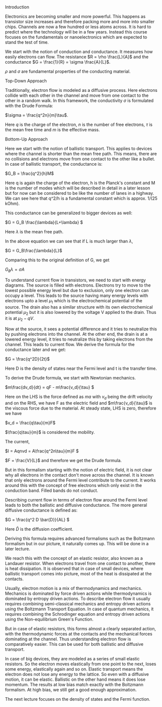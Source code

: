 Introduction

Electronics are becoming smaller and more powerful. This happens as transistor size increases and therefore packing more and more into smaller chips. Channels are now a few hundred or less atoms across. It is hard to predict where the technology will be in a few years. Instead this course focuses on the fundamentals or nanoelectronics which are expected to stand the test of time.

We start with the notion of conduction and conductance. It measures how easily electrons can flow. The resistance $R = \rho \frac{L}{A}$ and the conductance $G = \frac{1}{R} = \sigma \frac{A}{L}$.

$\rho$ and $\sigma$ are fundamental properties of the conducting material.

Top-Down Approach

Traditionally, electron flow is modeled as a diffusive process. Here electrons collide with each other in the channel and move from one contact to the other in a random walk. In this framework, the conductivity $\sigma$ is formulated with the Drude Formula: 

$\sigma = \frac{q^2n}{m}\tau$.

Here $q$ is the charge of the electron, $n$ is the number of free electrons, $\tau$ is the mean free time and $m$ is the effective mass.

Bottom-Up Approach

Here we start with the notion of ballistic transport. This applies to devices where the channel is shorter than the mean free path. This means, there are no collisions and electrons move from one contact to the other like a bullet. In case of ballistic transport, the conductance is: 

$G_B = \frac{q^2}{h}M$

Here q is again the charge of the electron, h is the Planck's constant and M is the number of modes which will be described in detail in a later lesson but for now can be considered to be like the number of lanes in a highway. We can see here that q^2/h is a fundamental constant which is approx. 1/(25 kOhm).

This conductance can be generalized to bigger devices as well: 

$G = G_B \frac{\lambda}{L+\lambda} $ 

Here $\lambda$ is the mean free path.

In the above equation we can see that if L is much larger than $\lambda$, 

$G = G_B\frac{\lambda}{L}$

Comparing this to the original definition of G, we get 

$G_B\lambda = \sigma A$


To understand current flow in transistors, we need to start with energy diagrams. The source is filled with electrons. Electrons try to move to the lowest possible energy level but due to exclusion, only one electron can occupy a level. This leads to the source having many energy levels with electrons upto a level $\mu_1$ which is the electrochemical potential of the source. The drain also has a similar structure with its own electrochemical potential $\mu_2$ but it is also lowered by the voltage V applied to the drain. Thus it is at $\mu_2 - qV$.

Now at the source, it sees a potential difference and it tries to neutralize this by pushing electrons into the channel. At the other end, the drain is at a lowered energy level, it tries to neutralize this by taking electrons from the channel. This leads to current flow. We derive the formula for the conductance later and we get: 

$G = \frac{q^2D}{2t}$

Here D is the density of states near the Fermi level and t is the transfer time.

To derive the Drude formula, we start with Newtonian mechanics. 

$m\frac{dv_d}{dt} = qF - m\frac{v_d}{\tau} $

Here on the LHS is the force defined as $ma$ with $v_d$ being the drift velocity and on the RHS, we have F as the electric field and $m\frac{v_d}{\tau}$ is the viscous force due to the material. At steady state, LHS is zero, therefore we have 

$v_d = \frac{q\tau}{m}F$

$\frac{q\tau}{m}$ is considered the mobility.

The current,

$I = Aqnvd = A\frac{q^2n\tau}{m}F $

$F = \frac{V}{L}$ and therefore we get the Drude formula.

But in this formalism starting with the notion of electric field, it is not clear why all electrons in the contact don't move across the channel. It is known that only electrons around the Fermi level contribute to the current. It works around this with the concept of free electrons which only exist in the conduction band. Filled bands do not conduct.

Describing current flow in terms of electron flow around the Fermi level leads to both the ballistic and diffusive conductance. The more general diffusive conductance is defined as: 

$G = \frac{q^2 D \bar{D}}{AL} $

Here $\bar{D}$ is the diffusion coefficient.

Deriving this formula requires advanced formalisms such as the Boltzmann formalism but in our picture, it naturally comes up. This will be done in a later lecture.


We reach this with the concept of an elastic resistor, also known as a Landauer resistor. When electrons travel from one contact to another, there is heat dissipation. It is observed that in case of small devices, where ballistic transport comes into picture, most of the heat is dissipated at the contacts.

Usually, electron motion is a mix of thermodynamics and mechanics. Mechanics is dominated by force driven actions while thermodynamics is dominated by entropy driven actions. To describe electron flow it usually requires combining semi-classical mechanics and entropy driven actions using the Boltzmann Transport Equation. In case of quantum mechanics, it requires combining the Schrodinger equation and entropy driven actions using the Non-equilibrium Green's Function. 

But in case of elastic resistors, this forms almost a clearly separated action, with the thermodynamic forces at the contacts and the mechanical forces dominating at the channel. Thus understanding electron flow is comparatively easier. This can be used for both ballistic and diffusive transport.

In case of big devices, they are modeled as a series of small elastic resistors. So the electron moves elastically from one point to the next, loses some energy, elastically again and so on. Elastic transport means the electron does not lose any energy to the lattice. So even with a diffusive motion, it can be elastic. Ballistic on the other hand means it does lose momentum. The results at low bias match exactly with the Boltzmann formalism. At high bias, we still get a good enough approximation.


The next lecture focuses on the density of states and the Fermi function.
